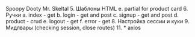 Spoopy Dooty Mr. Skeltal
    5. Шаблоны HTML
        e. partial for product card
    6. Ручки
        a. index - get
        b. login - get and post
        c. signup - get and post
        d. product - crud
        e. logout - get
        f. error - get
    8. Настройка сессии и куки
    9. Мидлвары (checking session, close routes)
    11. * axios
